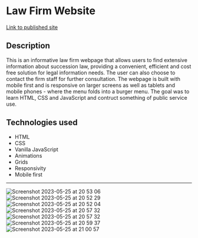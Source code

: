
# Law Firm Website
 
[Link to published site](https://annaaxelsson051.github.io/Law-Firm-website/)

## Description

This is an informative law firm webpage that allows users to find extensive information about succession law, providing a convenient, efficient and cost free solution for legal information needs. The user can also choose to contact the firm staff for further consultation. The webpage is built with mobile first and is responsive on larger screens as well as tablets and mobile phones - where the menu folds into a burger menu. The goal was to learn HTML, CSS and JavaScript and contruct something of public service use.

## Technologies used

- HTML
- CSS
- Vanilla JavaScript
- Animations
- Grids
- Responsivity
- Mobile first

--- 
![Screenshot 2023-05-25 at 20 53 06](https://github.com/AnnaAxelsson051/E-Commerce-Store-Labb3/assets/103879144/30362d20-f603-484e-b26b-42e1e91aa042)
<br>
![Screenshot 2023-05-25 at 20 52 29](https://github.com/AnnaAxelsson051/E-Commerce-Store-Labb3/assets/103879144/3ce24843-a450-4049-b4b0-ba77162c1110)
<br>
![Screenshot 2023-05-25 at 20 52 04](https://github.com/AnnaAxelsson051/E-Commerce-Store-Labb3/assets/103879144/cbb32c45-5f38-4712-b5cd-296a4eb00576)
<br>
![Screenshot 2023-05-25 at 20 57 32](https://github.com/AnnaAxelsson051/E-Commerce-Store-Labb3/assets/103879144/cf61266d-1629-45ee-8f39-7bfe6dc8332d)
<br>
![Screenshot 2023-05-25 at 20 57 32](https://github.com/AnnaAxelsson051/E-Commerce-Store-Labb3/assets/103879144/cf61266d-1629-45ee-8f39-7bfe6dc8332d)
<br>
![Screenshot 2023-05-25 at 20 59 37](https://github.com/AnnaAxelsson051/E-Commerce-Store-Labb3/assets/103879144/f7a6d6fb-4f21-4d85-9fd7-60c866ef57c9)
<br>
![Screenshot 2023-05-25 at 21 00 57](https://github.com/AnnaAxelsson051/E-Commerce-Store-Labb3/assets/103879144/9b5c8c0e-4979-4755-ba8f-be372a5f2198)

